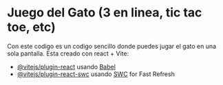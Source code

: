 # Juego del Gato (3 en linea, tic tac toe, etc)

Con este codigo es un codigo sencillo donde puedes jugar el gato en una sola pantalla.
Esta creado con react + Vite:

- [@vitejs/plugin-react](https://github.com/vitejs/vite-plugin-react/blob/main/packages/plugin-react/README.md) usando [Babel](https://babeljs.io/)
- [@vitejs/plugin-react-swc](https://github.com/vitejs/vite-plugin-react-swc) usando [SWC](https://swc.rs/) for Fast Refresh
